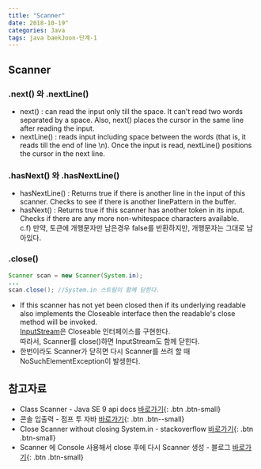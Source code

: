 ```yaml
---
title: "Scanner"
date: 2018-10-19"
categories: Java
tags: java baekJoon-단계-1
---
```


## Scanner

### .next() 와 .nextLine()
* next() : can read the input only till the space. It can't read two words separated by a space. Also, next() places the cursor in the same line after reading the input.
* nextLine() : reads input including space between the words (that is, it reads till the end of line \n). Once the input is read, nextLine() positions the cursor in the next line.

### .hasNext() 와 .hasNextLine()
* hasNextLine() : Returns true if there is another line in the input of this scanner. Checks to see if there is another linePattern in the buffer.
* hasNext() : Returns true if this scanner has another token in its input. Checks if there are any more non-whitespace characters available.  
c.f) 만약, 토큰에 개행문자만 남은경우 false를 반환하지만, 개행문자는 그대로 남아있다.

### .close()
```java
Scanner scan = new Scanner(System.in);
...
scan.close(); //System.in 스트림이 함께 닫힌다.
```
* If this scanner has not yet been closed then if its underlying readable also implements the Closeable interface then the readable's close method will be invoked.  
[InputStream](https://docs.oracle.com/javase/7/docs/api/java/io/InputStream.html)은 Closeable 인터페이스를 구현한다.  
따라서, Scanner를 close()하면 InputStream도 함께 닫힌다.
* 한번이라도 Scanner가 닫히면 다시 Scanner를 쓰려 할 때 NoSuchElementException이 발생한다.

## 참고자료
* Class Scanner - Java SE 9 api docs [바로가기](https://docs.oracle.com/javase/9/docs/api/java/util/Scanner.html){: .btn .btn-small}
* 콘솔 입출력 - 점프 투 자바 [바로가기](https://wikidocs.net/226){: .btn .btn--small}
* Close Scanner without closing System.in - stackoverflow [바로가기](https://stackoverflow.com/questions/14962082/close-scanner-without-closing-system-in){: .btn .btn-small}
* Scanner 에 Console 사용해서 close 후에 다시 Scanner 생성 - 블로그 [바로가기](https://blog.naver.com/shwsun/40172530715){: .btn .btn-small}
